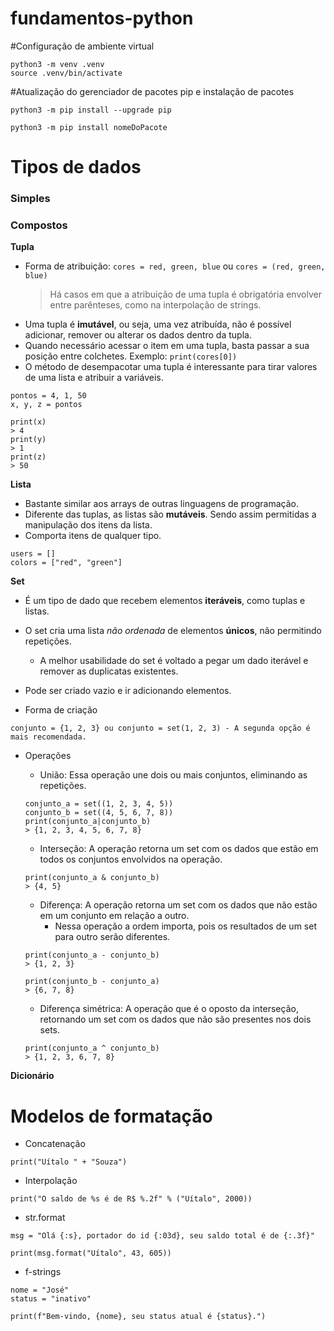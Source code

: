 # fundamentos-python

#Configuração de ambiente virtual
```
python3 -m venv .venv
source .venv/bin/activate

```

#Atualização do gerenciador de pacotes pip e instalação de pacotes

```
python3 -m pip install --upgrade pip

python3 -m pip install nomeDoPacote
```

# Tipos de dados

### Simples
### Compostos
**Tupla**
- Forma de atribuição: ```cores = red, green, blue``` ou ```cores = (red, green, blue)```
    > Há casos em que a atribuição de uma tupla é obrigatória envolver entre parênteses, como na interpolação de strings.
- Uma tupla é **imutável**, ou seja, uma vez atribuída, não é possível adicionar, remover ou alterar os dados dentro da tupla.
- Quando necessário acessar o item em uma tupla, basta passar a sua posição entre colchetes. Exemplo: ```print(cores[0])```
- O método de desempacotar uma tupla é interessante para tirar valores de uma lista e atribuir a variáveis.
```
pontos = 4, 1, 50
x, y, z = pontos

print(x)
> 4
print(y)
> 1
print(z)
> 50
```

**Lista**
- Bastante similar aos arrays de outras linguagens de programação.
- Diferente das tuplas, as listas são **mutáveis**. Sendo assim permitidas a manipulação dos itens da lista.
- Comporta itens de qualquer tipo.
```
users = []
colors = ["red", "green"]
```
**Set**
- É um tipo de dado que recebem elementos **iteráveis**, como tuplas e listas.
- O set cria uma lista *não ordenada* de elementos **únicos**, não permitindo repetições.
    - A melhor usabilidade do set é voltado a pegar um dado iterável e remover as duplicatas existentes.
- Pode ser criado vazio e ir adicionando elementos.

- Forma de criação
```
conjunto = {1, 2, 3} ou conjunto = set(1, 2, 3) - A segunda opção é mais recomendada.
```
- Operações
    - União: Essa operação une dois ou mais conjuntos, eliminando as repetições.
    ```
    conjunto_a = set((1, 2, 3, 4, 5))
    conjunto_b = set((4, 5, 6, 7, 8))
    print(conjunto_a|conjunto_b)
    > {1, 2, 3, 4, 5, 6, 7, 8}
    ```
    - Interseção: A operação retorna um set com os dados que estão em todos os conjuntos envolvidos na operação.
    ```
    print(conjunto_a & conjunto_b)
    > {4, 5}
    ```

    - Diferença: A operação retorna um set com os dados que não estão em um conjunto em relação a outro.
        - Nessa operação a ordem importa, pois os resultados de um set para outro serão diferentes.
    ```
    print(conjunto_a - conjunto_b)
    > {1, 2, 3}

    print(conjunto_b - conjunto_a)
    > {6, 7, 8}
    ```

    - Diferença simétrica: A operação que é o oposto da interseção, retornando um set com os dados que não são presentes nos dois sets.
    ```
    print(conjunto_a ^ conjunto_b)
    > {1, 2, 3, 6, 7, 8}
    ```
**Dicionário**


# Modelos de formatação
- Concatenação

```print("Uítalo " + "Souza")```

- Interpolação

```print("O saldo de %s é de R$ %.2f" % ("Uítalo", 2000))```

- str.format
```
msg = "Olá {:s}, portador do id {:03d}, seu saldo total é de {:.3f}"

print(msg.format("Uítalo", 43, 605))
```
- f-strings
```
nome = "José"
status = "inativo"

print(f"Bem-vindo, {nome}, seu status atual é {status}.")
```
